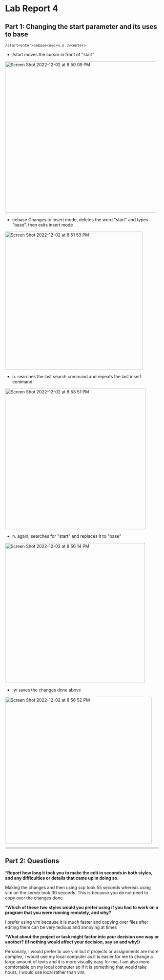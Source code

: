 # Lab Report 4
## Part 1: Changing the start parameter and its uses to base

```
/start<enter>cebase<esc>n.n.:w<enter> 
```

* /start<enter> moves the cursor in front of "start" 
<img width="495" alt="Screen Shot 2022-12-02 at 8 50 09 PM" src="https://user-images.githubusercontent.com/98442414/205424162-02039e2e-3de3-4fea-b386-992f0e57dbdf.png">

* cebase<esc> Changes to insert mode, deletes the word "start" and types "base", then exits insert mode 
<img width="451" alt="Screen Shot 2022-12-02 at 8 51 53 PM" src="https://user-images.githubusercontent.com/98442414/205424241-0d4bec45-1986-4944-862c-d9aaaeeb2776.png">

* n. searches the last search command and repeats the last insert command
<img width="460" alt="Screen Shot 2022-12-02 at 8 53 51 PM" src="https://user-images.githubusercontent.com/98442414/205424302-c2732548-5f61-4e17-87fc-17bcccfa5f18.png">

* n. again, searches for "start" and replaces it to "base" 
<img width="458" alt="Screen Shot 2022-12-02 at 8 56 14 PM" src="https://user-images.githubusercontent.com/98442414/205424468-985b7af4-9485-4c19-a86f-e65957bb540e.png">

* :w<enter> saves the changes done above
<img width="480" alt="Screen Shot 2022-12-02 at 8 56 52 PM" src="https://user-images.githubusercontent.com/98442414/205424492-7369243b-95bc-4819-86b9-a6c33a7c5cfb.png">

---
## Part 2: Questions
***Report how long it took you to make the edit in seconds in both styles, and any difficulties or details that came up in doing so.**

Making the changes and then using scp took 55 seconds whereas using vim on the server took 30 seconds. This is because you do not need to copy over the changes done. 

***Which of these two styles would you prefer using if you had to work on a program that you were running remotely, and why?**

I prefer using vim because it is much faster and copying over files after editing them can be very tedious and annoying at times

***What about the project or task might factor into your decision one way or another? (If nothing would affect your decision, say so and why!)**

Personally, I would prefer to use vim but if projects or assignments are more complex, I would use my local computer as it is easier for me to change a large amount of texts and it is more visually easy for me. I am also more comfortable on my local computer so if it is something that would take hours, I would use local rather than vim. 

